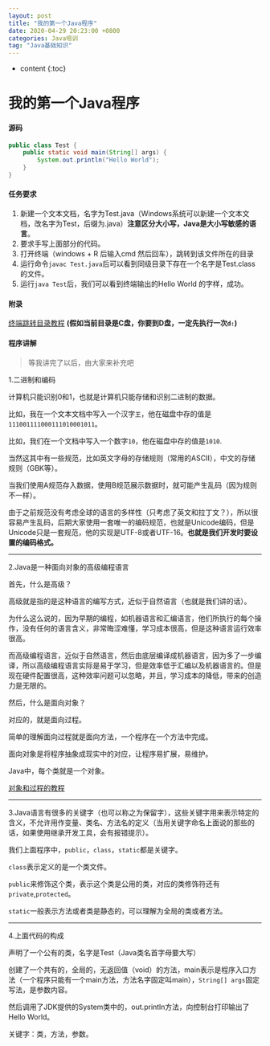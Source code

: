 ```yaml
---
layout: post  
title: "我的第一个Java程序"  
date: 2020-04-29 20:23:00 +0800  
categories: Java培训  
tag: "Java基础知识"  
---
```


* content
{:toc}  

我的第一个Java程序
===

#### 源码

```java
public class Test {
    public static void main(String[] args) {
        System.out.println("Hello World");
    }
}
```

#### 任务要求

1. 新建一个文本文档，名字为Test.java（Windows系统可以新建一个文本文档，改名字为Test，后缀为.java）**注意区分大小写，Java是大小写敏感的语言**。
2. 要求手写上面部分的代码。
3. 打开终端（windows + R 后输入cmd 然后回车），跳转到该文件所在的目录
4. 运行命令`javac Test.java`后可以看到同级目录下存在一个名字是Test.class的文件。
5. 运行`java Test`后，我们可以看到终端输出的Hello World 的字样，成功。

#### 附录

[终端跳转目录教程](https://jingyan.baidu.com/article/92255446962e52851648f403.html)  **(假如当前目录是C盘，你要到D盘，一定先执行一次`d:`)**

#### 程序讲解

> 等我讲完了以后，由大家来补充吧

1.二进制和编码

计算机只能识别0和1，也就是计算机只能存储和识别二进制的数据。

比如，我在一个文本文档中写入一个汉字`王`，他在磁盘中存的值是`111001111000111010001011`。

比如，我们在一个文档中写入一个数字`10`，他在磁盘中存的值是`1010`.

当然这其中有一些规范，比如英文字母的存储规则（常用的ASCII），中文的存储规则（GBK等）。

当我们使用A规范存入数据，使用B规范展示数据时，就可能产生乱码（因为规则不一样）。

由于之前规范没有考虑全球的语言的多样性（只考虑了英文和拉丁文？），所以很容易产生乱码，后期大家使用一套唯一的编码规范，也就是Unicode编码，但是Unicode只是一套规范，他的实现是UTF-8或者UTF-16。**也就是我们开发时要设置的编码格式。**

------

2.Java是一种面向对象的高级编程语言

首先，什么是高级？

高级就是指的是这种语言的编写方式，近似于自然语言（也就是我们讲的话）。

为什么这么说的，因为早期的编程，如机器语言和汇编语言，他们所执行的每个操作，没有任何的语言含义，非常晦涩难懂，学习成本很高，但是这种语言运行效率很高。

而高级编程语言，近似于自然语言，然后由底层编译成机器语言，因为多了一步编译，所以高级编程语言实际是易于学习，但是效率低于汇编以及机器语言的。但是现在硬件配置很高，这种效率问题可以忽略，并且，学习成本的降低，带来的创造力是无限的。

然后，什么是面向对象？

对应的，就是面向过程。

简单的理解面向过程就是面向方法，一个程序在一个方法中完成。

面向对象是将程序抽象成现实中的对应，让程序易扩展，易维护。

Java中，每个类就是一个对象。

[对象和过程的教程](https://www.cnblogs.com/strivers/p/6681876.html)

------

3.Java语言有很多的关键字（也可以称之为保留字），这些关键字用来表示特定的含义，不允许用作变量、类名、方法名的定义（当用关键字命名上面说的那些的话，如果使用继承开发工具，会有报错提示）。

我们上面程序中，`public`，`class`，`static`都是关键字。

`class`表示定义的是一个类文件。

`public`来修饰这个类，表示这个类是公用的类，对应的类修饰符还有`private`,`protected`。

`static`一般表示方法或者类是静态的，可以理解为全局的类或者方法。

------

4.上面代码的构成

声明了一个公有的类，名字是Test（Java类名首字母要大写）

创建了一个共有的，全局的，无返回值（void）的方法，main表示是程序入口方法（一个程序只能有一个main方法，方法名字固定叫main），`String[] args`固定写法，是参数内容。

然后调用了JDK提供的System类中的，out.println方法，向控制台打印输出了Hello World。

关键字：类，方法，参数。